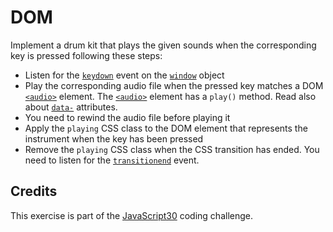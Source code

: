 # DOM

Implement a drum kit that plays the given sounds when the corresponding key is pressed following these steps:

* Listen for the [`keydown`](https://developer.mozilla.org/en-US/docs/Web/Events/keydown) event on the [`window`](https://developer.mozilla.org/en-US/docs/Web/API/Window) object
* Play the corresponding audio file when the pressed key matches a DOM [`<audio>`](https://developer.mozilla.org/en-US/docs/Web/API/HTMLAudioElement) element. The [`<audio>`](https://developer.mozilla.org/en-US/docs/Web/API/HTMLAudioElement) element has a `play()` method. Read also about [`data-`](https://developer.mozilla.org/en-US/docs/Web/API/HTMLElement/dataset) attributes.
* You need to rewind the audio file before playing it
* Apply the `playing` CSS class to the DOM element that represents the instrument when the key has been pressed
* Remove the `playing` CSS class when the CSS transition has ended. You need to listen for the [`transitionend`](https://developer.mozilla.org/en-US/docs/Web/Events/transitionend) event.

## Credits

This exercise is part of the [JavaScript30](https://javascript30.com/) coding challenge.
